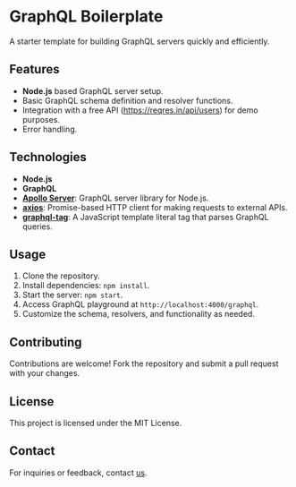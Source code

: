 # GraphQL Boilerplate

A starter template for building GraphQL servers quickly and efficiently.

## Features

- **Node.js** based GraphQL server setup.
- Basic GraphQL schema definition and resolver functions.
- Integration with a free API (https://reqres.in/api/users) for demo purposes.
- Error handling.

## Technologies

- **Node.js**
- **GraphQL**
- **[Apollo Server](https://www.apollographql.com/docs/apollo-server/)**: GraphQL server library for Node.js.
- **[axios](https://github.com/axios/axios)**: Promise-based HTTP client for making requests to external APIs.
- **[graphql-tag](https://github.com/apollographql/graphql-tag)**: A JavaScript template literal tag that parses GraphQL queries.

## Usage

1. Clone the repository.
2. Install dependencies: `npm install`.
3. Start the server: `npm start`.
4. Access GraphQL playground at `http://localhost:4000/graphql`.
5. Customize the schema, resolvers, and functionality as needed.

## Contributing

Contributions are welcome! Fork the repository and submit a pull request with your changes.

## License

This project is licensed under the MIT License.

## Contact

For inquiries or feedback, contact [us](mailto:proexposureph@gmail.com).
